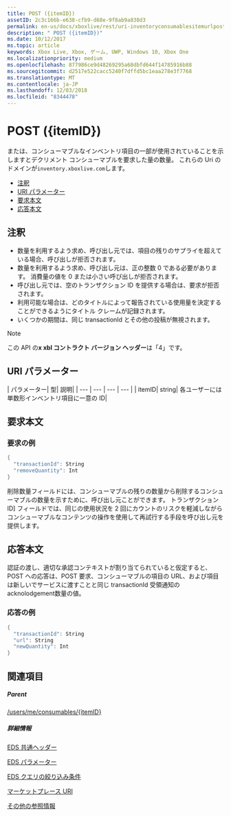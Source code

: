 ```yaml
---
title: POST ({itemID})
assetID: 2c3c166b-e638-cfb9-d68e-9f8ab9a838d3
permalink: en-us/docs/xboxlive/rest/uri-inventoryconsumablesitemurlpost.html
description: " POST ({itemID})"
ms.date: 10/12/2017
ms.topic: article
keywords: Xbox Live, Xbox, ゲーム, UWP, Windows 10, Xbox One
ms.localizationpriority: medium
ms.openlocfilehash: 877986ce9d48269295a68dbfd644f14785916b88
ms.sourcegitcommit: d2517e522cacc5240f7dffd5bc1eaa278e3f7768
ms.translationtype: MT
ms.contentlocale: ja-JP
ms.lasthandoff: 12/03/2018
ms.locfileid: "8344478"
---
```

# <a name="post-itemid"></a>POST ({itemID})
または、コンシューマブルなインベントリ項目の一部が使用されていることを示しますとデクリメント コンシューマブルを要求した量の数量。
これらの Uri のドメインが`inventory.xboxlive.com`します。

  * [注釈](#ID4EX)
  * [URI パラメーター](#ID4EQB)
  * [要求本文](#ID4E2B)
  * [応答本文](#ID4ENC)

<a id="ID4EX"></a>


## <a name="remarks"></a>注釈

   * 数量を利用するよう求め、呼び出し元では、項目の残りのサプライを超えている場合、呼び出しが拒否されます。
   * 数量を利用するよう求め、呼び出し元は、正の整数 0 である必要があります。 消費量の値を 0 または小さい呼び出しが拒否されます。
   * 呼び出し元では、空のトランザクション ID を提供する場合は、要求が拒否されます。
   * 利用可能な場合は、どのタイトルによって報告されている使用量を決定することができるようにタイトル クレームが記録されます。
   * いくつかの期間は、同じ transactionId とその他の投稿が無視されます。


> [!NOTE]
> この API の<b>x xbl コントラクト バージョン ヘッダー</b>は「4」です。


<a id="ID4EQB"></a>


## <a name="uri-parameters"></a>URI パラメーター

| パラメーター| 型| 説明|
| --- | --- | --- | --- |
| itemID| string| 各ユーザーには単数形インベントリ項目に一意の ID|

<a id="ID4E2B"></a>


## <a name="request-body"></a>要求本文

<a id="ID4EBC"></a>


### <a name="sample-request"></a>要求の例


```cpp
{
  "transactionId": String
  "removeQuantity": Int
}

```


削除数量フィールドには、コンシューマブルの残りの数量から削除するコンシューマブルの数量を示すために、呼び出し元ことができます。 トランザクション ID] フィールドでは、同じの使用状況を 2 回にカウントのリスクを軽減しながらコンシューマブルなコンテンツの操作を使用して再試行する手段を呼び出し元を提供します。

<a id="ID4ENC"></a>


## <a name="response-body"></a>応答本文

認証の渡し、適切な承認コンテキストが割り当てられていると仮定すると、POST への応答は、POST 要求、コンシューマブルの項目の URL、および項目は新しいでサービスに渡すことと同じ transactionId 受領通知の acknolodgement数量の値。

<a id="ID4EVC"></a>


### <a name="sample-response"></a>応答の例


```cpp
{
  "transactionId": String
  "url": String
  "newQuantity": Int
}

```


<a id="ID4E6C"></a>


## <a name="see-also"></a>関連項目

<a id="ID4EBD"></a>


##### <a name="parent"></a>Parent

[/users/me/consumables/{itemID}](uri-inventoryconsumablesitemurl.md)


<a id="ID4ELD"></a>


##### <a name="further-information"></a>詳細情報

[EDS 共通ヘッダー](../../additional/edscommonheaders.md)

 [EDS パラメーター](../../additional/edsparameters.md)

 [EDS クエリの絞り込み条件](../../additional/edsqueryrefiners.md)

 [マーケットプレース URI](atoc-reference-marketplace.md)

 [その他の参照情報](../../additional/atoc-xboxlivews-reference-additional.md)
